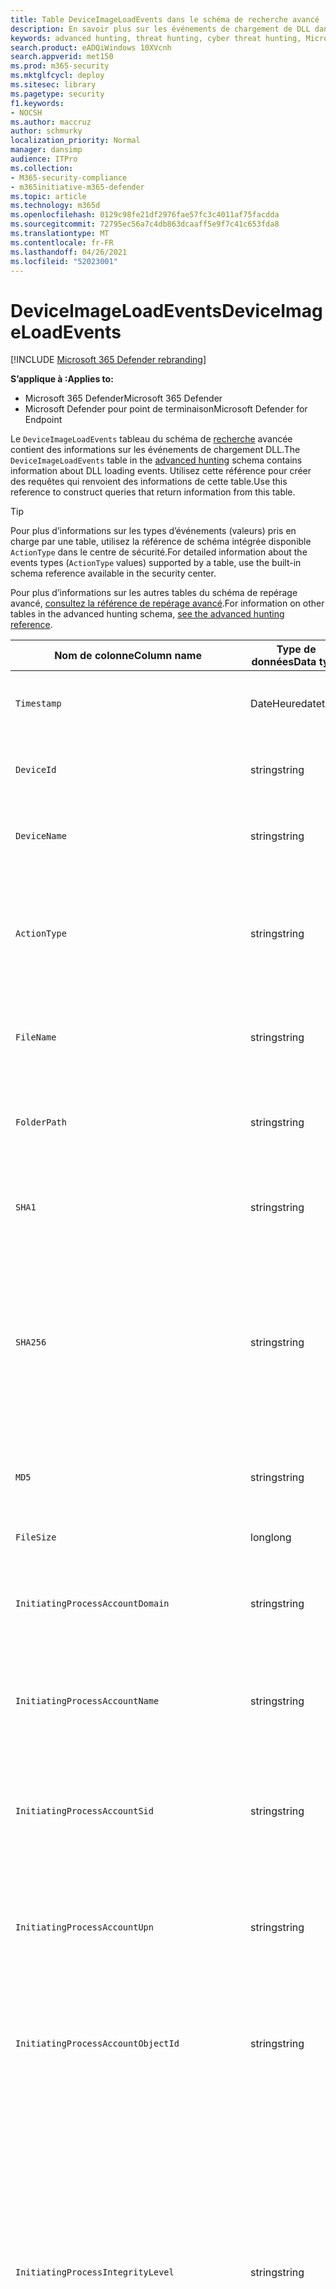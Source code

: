 ```yaml
---
title: Table DeviceImageLoadEvents dans le schéma de recherche avancé
description: En savoir plus sur les événements de chargement de DLL dans la table DeviceImageLoadEvents du schéma de recherche avancé
keywords: advanced hunting, threat hunting, cyber threat hunting, Microsoft 365 Defender, microsoft 365, m365, search, query, telemetry, schema reference, kusto, table, column, data type, description, imageloadevents, DeviceImageLoadEvents, DLL loading, library, file image
search.product: eADQiWindows 10XVcnh
search.appverid: met150
ms.prod: m365-security
ms.mktglfcycl: deploy
ms.sitesec: library
ms.pagetype: security
f1.keywords:
- NOCSH
ms.author: maccruz
author: schmurky
localization_priority: Normal
manager: dansimp
audience: ITPro
ms.collection:
- M365-security-compliance
- m365initiative-m365-defender
ms.topic: article
ms.technology: m365d
ms.openlocfilehash: 0129c98fe21df2976fae57fc3c4011af75facdda
ms.sourcegitcommit: 72795ec56a7c4db863dcaaff5e9f7c41c653fda8
ms.translationtype: MT
ms.contentlocale: fr-FR
ms.lasthandoff: 04/26/2021
ms.locfileid: "52023001"
---
```

# <a name="deviceimageloadevents"></a><span data-ttu-id="501b6-104">DeviceImageLoadEvents</span><span class="sxs-lookup"><span data-stu-id="501b6-104">DeviceImageLoadEvents</span></span>

[!INCLUDE [Microsoft 365 Defender rebranding](../includes/microsoft-defender.md)]


<span data-ttu-id="501b6-105">**S’applique à :**</span><span class="sxs-lookup"><span data-stu-id="501b6-105">**Applies to:**</span></span>
- <span data-ttu-id="501b6-106">Microsoft 365 Defender</span><span class="sxs-lookup"><span data-stu-id="501b6-106">Microsoft 365 Defender</span></span>
- <span data-ttu-id="501b6-107">Microsoft Defender pour point de terminaison</span><span class="sxs-lookup"><span data-stu-id="501b6-107">Microsoft Defender for Endpoint</span></span>



<span data-ttu-id="501b6-108">Le `DeviceImageLoadEvents` tableau du schéma de [recherche](advanced-hunting-overview.md) avancée contient des informations sur les événements de chargement DLL.</span><span class="sxs-lookup"><span data-stu-id="501b6-108">The `DeviceImageLoadEvents` table in the [advanced hunting](advanced-hunting-overview.md) schema contains information about DLL loading events.</span></span> <span data-ttu-id="501b6-109">Utilisez cette référence pour créer des requêtes qui renvoient des informations de cette table.</span><span class="sxs-lookup"><span data-stu-id="501b6-109">Use this reference to construct queries that return information from this table.</span></span>

>[!TIP]
> <span data-ttu-id="501b6-110">Pour plus d’informations sur les types d’événements (valeurs) pris en charge par une table, utilisez la référence de schéma intégrée disponible `ActionType` dans le centre de sécurité.</span><span class="sxs-lookup"><span data-stu-id="501b6-110">For detailed information about the events types (`ActionType` values) supported by a table, use the built-in schema reference available in the security center.</span></span>

<span data-ttu-id="501b6-111">Pour plus d’informations sur les autres tables du schéma de repérage avancé, [consultez la référence de repérage avancé](advanced-hunting-schema-tables.md).</span><span class="sxs-lookup"><span data-stu-id="501b6-111">For information on other tables in the advanced hunting schema, [see the advanced hunting reference](advanced-hunting-schema-tables.md).</span></span>

| <span data-ttu-id="501b6-112">Nom de colonne</span><span class="sxs-lookup"><span data-stu-id="501b6-112">Column name</span></span> | <span data-ttu-id="501b6-113">Type de données</span><span class="sxs-lookup"><span data-stu-id="501b6-113">Data type</span></span> | <span data-ttu-id="501b6-114">Description</span><span class="sxs-lookup"><span data-stu-id="501b6-114">Description</span></span> |
|-------------|-----------|-------------|
| `Timestamp` | <span data-ttu-id="501b6-115">DateHeure</span><span class="sxs-lookup"><span data-stu-id="501b6-115">datetime</span></span> | <span data-ttu-id="501b6-116">Date et heure d’enregistrement de l’événement</span><span class="sxs-lookup"><span data-stu-id="501b6-116">Date and time when the event was recorded</span></span> |
| `DeviceId` | <span data-ttu-id="501b6-117">string</span><span class="sxs-lookup"><span data-stu-id="501b6-117">string</span></span> | <span data-ttu-id="501b6-118">Identificateur unique de la machine dans le service</span><span class="sxs-lookup"><span data-stu-id="501b6-118">Unique identifier for the machine in the service</span></span> |
| `DeviceName` | <span data-ttu-id="501b6-119">string</span><span class="sxs-lookup"><span data-stu-id="501b6-119">string</span></span> | <span data-ttu-id="501b6-120">Nom de domaine complet (FQDN) de la machine</span><span class="sxs-lookup"><span data-stu-id="501b6-120">Fully qualified domain name (FQDN) of the machine</span></span> |
| `ActionType` | <span data-ttu-id="501b6-121">string</span><span class="sxs-lookup"><span data-stu-id="501b6-121">string</span></span> | <span data-ttu-id="501b6-122">Type d’activité qui a déclenché l’événement.</span><span class="sxs-lookup"><span data-stu-id="501b6-122">Type of activity that triggered the event.</span></span> <span data-ttu-id="501b6-123">Pour plus [d’informations, voir](advanced-hunting-schema-tables.md?#get-schema-information-in-the-security-center) la référence du schéma dans le portail</span><span class="sxs-lookup"><span data-stu-id="501b6-123">See the [in-portal schema reference](advanced-hunting-schema-tables.md?#get-schema-information-in-the-security-center) for details</span></span> |
| `FileName` | <span data-ttu-id="501b6-124">string</span><span class="sxs-lookup"><span data-stu-id="501b6-124">string</span></span> | <span data-ttu-id="501b6-125">Nom du fichier auquel l’action enregistrée a été appliquée</span><span class="sxs-lookup"><span data-stu-id="501b6-125">Name of the file that the recorded action was applied to</span></span> |
| `FolderPath` | <span data-ttu-id="501b6-126">string</span><span class="sxs-lookup"><span data-stu-id="501b6-126">string</span></span> | <span data-ttu-id="501b6-127">Dossier contenant le fichier à lequel l’action enregistrée a été appliquée</span><span class="sxs-lookup"><span data-stu-id="501b6-127">Folder containing the file that the recorded action was applied to</span></span> |
| `SHA1` | <span data-ttu-id="501b6-128">string</span><span class="sxs-lookup"><span data-stu-id="501b6-128">string</span></span> | <span data-ttu-id="501b6-129">SHA-1 du fichier auquel l’action enregistrée a été appliquée</span><span class="sxs-lookup"><span data-stu-id="501b6-129">SHA-1 of the file that the recorded action was applied to</span></span> |
| `SHA256` | <span data-ttu-id="501b6-130">string</span><span class="sxs-lookup"><span data-stu-id="501b6-130">string</span></span> | <span data-ttu-id="501b6-131">SHA-256 du fichier auquel l’action enregistrée a été appliquée.</span><span class="sxs-lookup"><span data-stu-id="501b6-131">SHA-256 of the file that the recorded action was applied to.</span></span> <span data-ttu-id="501b6-132">Ce champ n’est généralement pas rempli. Utilisez la colonne SHA1 lorsque celle-ci est disponible.</span><span class="sxs-lookup"><span data-stu-id="501b6-132">This field is usually not populated — use the SHA1 column when available.</span></span> |
| `MD5` | <span data-ttu-id="501b6-133">string</span><span class="sxs-lookup"><span data-stu-id="501b6-133">string</span></span> | <span data-ttu-id="501b6-134">Hachage MD5 du fichier à l’application de l’action enregistrée</span><span class="sxs-lookup"><span data-stu-id="501b6-134">MD5 hash of the file that the recorded action was applied to</span></span> |
| `FileSize` | <span data-ttu-id="501b6-135">long</span><span class="sxs-lookup"><span data-stu-id="501b6-135">long</span></span> | <span data-ttu-id="501b6-136">Taille du fichier en octets</span><span class="sxs-lookup"><span data-stu-id="501b6-136">Size of the file in bytes</span></span> |
| `InitiatingProcessAccountDomain` | <span data-ttu-id="501b6-137">string</span><span class="sxs-lookup"><span data-stu-id="501b6-137">string</span></span> | <span data-ttu-id="501b6-138">Domaine du compte qui a dirigé le processus responsable de l’événement</span><span class="sxs-lookup"><span data-stu-id="501b6-138">Domain of the account that ran the process responsible for the event</span></span> |
| `InitiatingProcessAccountName` | <span data-ttu-id="501b6-139">string</span><span class="sxs-lookup"><span data-stu-id="501b6-139">string</span></span> | <span data-ttu-id="501b6-140">Nom d’utilisateur du compte qui a dirigé le processus responsable de l’événement</span><span class="sxs-lookup"><span data-stu-id="501b6-140">User name of the account that ran the process responsible for the event</span></span> |
| `InitiatingProcessAccountSid` | <span data-ttu-id="501b6-141">string</span><span class="sxs-lookup"><span data-stu-id="501b6-141">string</span></span> | <span data-ttu-id="501b6-142">Identificateur de sécurité (SID) du compte qui a dirigé le processus responsable de l’événement</span><span class="sxs-lookup"><span data-stu-id="501b6-142">Security Identifier (SID) of the account that ran the process responsible for the event</span></span> |
| `InitiatingProcessAccountUpn` | <span data-ttu-id="501b6-143">string</span><span class="sxs-lookup"><span data-stu-id="501b6-143">string</span></span> | <span data-ttu-id="501b6-144">Nom d’utilisateur principal (UPN) du compte qui a lancé le processus responsable de l’événement</span><span class="sxs-lookup"><span data-stu-id="501b6-144">User principal name (UPN) of the account that ran the process responsible for the event</span></span> |
| `InitiatingProcessAccountObjectId` | <span data-ttu-id="501b6-145">string</span><span class="sxs-lookup"><span data-stu-id="501b6-145">string</span></span> | <span data-ttu-id="501b6-146">ID d’objet Azure AD du compte d’utilisateur qui a tenu le processus responsable de l’événement</span><span class="sxs-lookup"><span data-stu-id="501b6-146">Azure AD object ID of the user account that ran the process responsible for the event</span></span> |
| `InitiatingProcessIntegrityLevel` | <span data-ttu-id="501b6-147">string</span><span class="sxs-lookup"><span data-stu-id="501b6-147">string</span></span> | <span data-ttu-id="501b6-148">Niveau d’intégrité du processus à l’origine de l’événement.</span><span class="sxs-lookup"><span data-stu-id="501b6-148">Integrity level of the process that initiated the event.</span></span> <span data-ttu-id="501b6-149">Windows affecte des niveaux d’intégrité aux processus en fonction de certaines caractéristiques, par exemple s’ils ont été lancés à partir d’un téléchargement Internet.</span><span class="sxs-lookup"><span data-stu-id="501b6-149">Windows assigns integrity levels to processes based on certain characteristics, such as if they were launched from an internet download.</span></span> <span data-ttu-id="501b6-150">Ces niveaux d’intégrité influencent les autorisations sur les ressources</span><span class="sxs-lookup"><span data-stu-id="501b6-150">These integrity levels influence permissions to resources</span></span> |
| `InitiatingProcessTokenElevation` | <span data-ttu-id="501b6-151">string</span><span class="sxs-lookup"><span data-stu-id="501b6-151">string</span></span> | <span data-ttu-id="501b6-152">Type de jeton indiquant la présence ou l’absence d’élévation de privilège du contrôle d’accès utilisateur (UAC) appliquée au processus à l’origine de l’événement</span><span class="sxs-lookup"><span data-stu-id="501b6-152">Token type indicating the presence or absence of User Access Control (UAC) privilege elevation applied to the process that initiated the event</span></span> |
| `InitiatingProcessSHA1` | <span data-ttu-id="501b6-153">string</span><span class="sxs-lookup"><span data-stu-id="501b6-153">string</span></span> | <span data-ttu-id="501b6-154">SHA-1 du processus (fichier image) à l’origine de l’événement</span><span class="sxs-lookup"><span data-stu-id="501b6-154">SHA-1 of the process (image file) that initiated the event</span></span> |
| `InitiatingProcessSHA256` | <span data-ttu-id="501b6-155">string</span><span class="sxs-lookup"><span data-stu-id="501b6-155">string</span></span> | <span data-ttu-id="501b6-156">SHA-256 du processus (fichier image) à l’origine de l’événement.</span><span class="sxs-lookup"><span data-stu-id="501b6-156">SHA-256 of the process (image file) that initiated the event.</span></span> <span data-ttu-id="501b6-157">Ce champ n’est généralement pas rempli. Utilisez la colonne SHA1 lorsque celle-ci est disponible.</span><span class="sxs-lookup"><span data-stu-id="501b6-157">This field is usually not populated — use the SHA1 column when available.</span></span> |
| `InitiatingProcessMD5` | <span data-ttu-id="501b6-158">string</span><span class="sxs-lookup"><span data-stu-id="501b6-158">string</span></span> | <span data-ttu-id="501b6-159">Hachage MD5 du processus (fichier image) à l’origine de l’événement</span><span class="sxs-lookup"><span data-stu-id="501b6-159">MD5 hash of the process (image file) that initiated the event</span></span> |
| `InitiatingProcessFileName` | <span data-ttu-id="501b6-160">string</span><span class="sxs-lookup"><span data-stu-id="501b6-160">string</span></span> | <span data-ttu-id="501b6-161">Nom du processus à l’origine de l’événement</span><span class="sxs-lookup"><span data-stu-id="501b6-161">Name of the process that initiated the event</span></span> |
| `InitiatingProcessFileSize` | <span data-ttu-id="501b6-162">long</span><span class="sxs-lookup"><span data-stu-id="501b6-162">long</span></span> | <span data-ttu-id="501b6-163">Taille du fichier qui a tenu le processus responsable de l’événement</span><span class="sxs-lookup"><span data-stu-id="501b6-163">Size of the file that ran the process responsible for the event</span></span> |
| `InitiatingProcessVersionInfoCompanyName` | <span data-ttu-id="501b6-164">string</span><span class="sxs-lookup"><span data-stu-id="501b6-164">string</span></span> | <span data-ttu-id="501b6-165">Nom de la société à partir des informations de version du processus (fichier image) responsable de l’événement</span><span class="sxs-lookup"><span data-stu-id="501b6-165">Company name from the version information of the process (image file) responsible for the event</span></span> |
| `InitiatingProcessVersionInfoProductName` | <span data-ttu-id="501b6-166">string</span><span class="sxs-lookup"><span data-stu-id="501b6-166">string</span></span> | <span data-ttu-id="501b6-167">Nom du produit à partir des informations de version du processus (fichier image) responsable de l’événement</span><span class="sxs-lookup"><span data-stu-id="501b6-167">Product name from the version information of the process (image file) responsible for the event</span></span> |
| `InitiatingProcessVersionInfoProductVersion`| <span data-ttu-id="501b6-168">string</span><span class="sxs-lookup"><span data-stu-id="501b6-168">string</span></span> | <span data-ttu-id="501b6-169">Version du produit à partir des informations de version du processus (fichier image) responsable de l’événement</span><span class="sxs-lookup"><span data-stu-id="501b6-169">Product version from the version information of the process (image file) responsible for the event</span></span> |
| `InitiatingProcessVersionInfoInternalFileName` | <span data-ttu-id="501b6-170">string</span><span class="sxs-lookup"><span data-stu-id="501b6-170">string</span></span> | <span data-ttu-id="501b6-171">Nom de fichier interne à partir des informations de version du processus (fichier image) responsable de l’événement</span><span class="sxs-lookup"><span data-stu-id="501b6-171">Internal file name from the version information of the process (image file) responsible for the event</span></span> |
| `InitiatingProcessVersionInfoOriginalFileName` | <span data-ttu-id="501b6-172">string</span><span class="sxs-lookup"><span data-stu-id="501b6-172">string</span></span> | <span data-ttu-id="501b6-173">Nom de fichier d’origine à partir des informations de version du processus (fichier image) responsable de l’événement</span><span class="sxs-lookup"><span data-stu-id="501b6-173">Original file name from the version information of the process (image file) responsible for the event</span></span> |
| `InitiatingProcessVersionInfoFileDescription` | <span data-ttu-id="501b6-174">string</span><span class="sxs-lookup"><span data-stu-id="501b6-174">string</span></span> | <span data-ttu-id="501b6-175">Description à partir des informations de version du processus (fichier image) responsable de l’événement</span><span class="sxs-lookup"><span data-stu-id="501b6-175">Description from the version information of the process (image file) responsible for the event</span></span> |
| `InitiatingProcessId` | <span data-ttu-id="501b6-176">entier</span><span class="sxs-lookup"><span data-stu-id="501b6-176">int</span></span> | <span data-ttu-id="501b6-177">ID de processus (PID) du processus à l’origine de l’événement</span><span class="sxs-lookup"><span data-stu-id="501b6-177">Process ID (PID) of the process that initiated the event</span></span> |
| `InitiatingProcessCommandLine` | <span data-ttu-id="501b6-178">string</span><span class="sxs-lookup"><span data-stu-id="501b6-178">string</span></span> | <span data-ttu-id="501b6-179">Ligne de commande utilisée pour exécuter le processus à l’origine de l’événement</span><span class="sxs-lookup"><span data-stu-id="501b6-179">Command line used to run the process that initiated the event</span></span> |
| `InitiatingProcessCreationTime` | <span data-ttu-id="501b6-180">DateHeure</span><span class="sxs-lookup"><span data-stu-id="501b6-180">datetime</span></span> | <span data-ttu-id="501b6-181">Date et heure de début du processus à l’origine de l’événement</span><span class="sxs-lookup"><span data-stu-id="501b6-181">Date and time when the process that initiated the event was started</span></span> |
| `InitiatingProcessFolderPath` | <span data-ttu-id="501b6-182">string</span><span class="sxs-lookup"><span data-stu-id="501b6-182">string</span></span> | <span data-ttu-id="501b6-183">Dossier contenant le processus (fichier image) à l’origine de l’événement</span><span class="sxs-lookup"><span data-stu-id="501b6-183">Folder containing the process (image file) that initiated the event</span></span> |
| `InitiatingProcessParentId` | <span data-ttu-id="501b6-184">entier</span><span class="sxs-lookup"><span data-stu-id="501b6-184">int</span></span> | <span data-ttu-id="501b6-185">ID de processus (PID) du processus parent qui a généré le processus responsable de l’événement</span><span class="sxs-lookup"><span data-stu-id="501b6-185">Process ID (PID) of the parent process that spawned the process responsible for the event</span></span> |
| `InitiatingProcessParentFileName` | <span data-ttu-id="501b6-186">string</span><span class="sxs-lookup"><span data-stu-id="501b6-186">string</span></span> | <span data-ttu-id="501b6-187">Nom du processus parent qui a généré le processus responsable de l’événement</span><span class="sxs-lookup"><span data-stu-id="501b6-187">Name of the parent process that spawned the process responsible for the event</span></span> |
| `InitiatingProcessParentCreationTime` | <span data-ttu-id="501b6-188">DateHeure</span><span class="sxs-lookup"><span data-stu-id="501b6-188">datetime</span></span> | <span data-ttu-id="501b6-189">Date et heure de début du parent du processus responsable de l’événement</span><span class="sxs-lookup"><span data-stu-id="501b6-189">Date and time when the parent of the process responsible for the event was started</span></span> |
| `ReportId` | <span data-ttu-id="501b6-190">long</span><span class="sxs-lookup"><span data-stu-id="501b6-190">long</span></span> | <span data-ttu-id="501b6-191">Identificateur d’événement basé sur un compteur extensible.</span><span class="sxs-lookup"><span data-stu-id="501b6-191">Event identifier based on a repeating counter.</span></span> <span data-ttu-id="501b6-192">Pour identifier des événements uniques, cette colonne doit être utilisée conjointement avec les colonnes DeviceName et Timestamp</span><span class="sxs-lookup"><span data-stu-id="501b6-192">To identify unique events, this column must be used in conjunction with the DeviceName and Timestamp columns</span></span> |
| `AppGuardContainerId` | <span data-ttu-id="501b6-193">string</span><span class="sxs-lookup"><span data-stu-id="501b6-193">string</span></span> | <span data-ttu-id="501b6-194">Identificateur du conteneur virtualisé utilisé par Application Guard pour isoler l’activité du navigateur</span><span class="sxs-lookup"><span data-stu-id="501b6-194">Identifier for the virtualized container used by Application Guard to isolate browser activity</span></span> |

## <a name="related-topics"></a><span data-ttu-id="501b6-195">Voir aussi</span><span class="sxs-lookup"><span data-stu-id="501b6-195">Related topics</span></span>
- [<span data-ttu-id="501b6-196">Vue d’ensemble du repérage avancé</span><span class="sxs-lookup"><span data-stu-id="501b6-196">Advanced hunting overview</span></span>](advanced-hunting-overview.md)
- [<span data-ttu-id="501b6-197">Apprendre le langage de requête</span><span class="sxs-lookup"><span data-stu-id="501b6-197">Learn the query language</span></span>](advanced-hunting-query-language.md)
- [<span data-ttu-id="501b6-198">Utiliser des requêtes partagées</span><span class="sxs-lookup"><span data-stu-id="501b6-198">Use shared queries</span></span>](advanced-hunting-shared-queries.md)
- [<span data-ttu-id="501b6-199">Repérer des menaces sur les appareils, les e-mails, les applications et les identités</span><span class="sxs-lookup"><span data-stu-id="501b6-199">Hunt across devices, emails, apps, and identities</span></span>](advanced-hunting-query-emails-devices.md)
- [<span data-ttu-id="501b6-200">Comprendre le schéma</span><span class="sxs-lookup"><span data-stu-id="501b6-200">Understand the schema</span></span>](advanced-hunting-schema-tables.md)
- [<span data-ttu-id="501b6-201">Appliquer les meilleures pratiques de requête</span><span class="sxs-lookup"><span data-stu-id="501b6-201">Apply query best practices</span></span>](advanced-hunting-best-practices.md)
